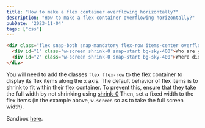 ```yaml
---
title: "How to make a flex container overflowing horizontally?"
description: "How to make a flex container overflowing horizontally?"
pubDate: '2023-11-04'
tags: ["css"]
---
```


```html
<div class="flex snap-both snap-mandatory flex-row items-center overflow-auto bg-sky-200 py-20 text-center">
  <div id="1" class="w-screen shrink-0 snap-start bg-sky-400">Who are you?</div>
  <div id="2" class="w-screen shrink-0 snap-start bg-sky-400">Where did you work before?</div>
</div>
```
You will need to add the classes `flex flex-row` to the flex container to display its flex items along the x axis.
The default behavior of flex items is to shrink to fit within their flex container. 
To prevent this, ensure that they take the full width by not shrinking using [shrink-0](https://tailwindcss.com/docs/flex-shrink#dont-shrink)
Then, set a fixed width to the flex items (in the example above, `w-screen` so as to take the full screen width).

Sandbox <a href="https://play.tailwindcss.com/GxSVxiSspM?layout=horizontal" target="_blank">here</a>.
